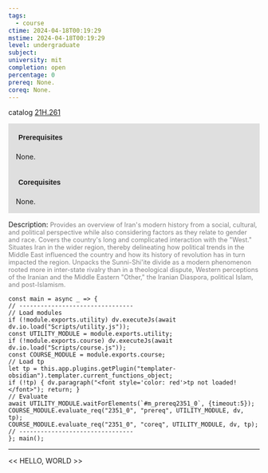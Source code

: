 ```yaml
---
tags:
  - course
ctime: 2024-04-18T00:19:29
mstime: 2024-04-18T00:19:29
level: undergraduate
subject: 
university: mit
completion: open
percentage: 0
prereq: None.
coreq: None.
---
```


catalog [21H.261](http://student.mit.edu/catalog/m21Ha.html#21H.261)

<span style="display: block; padding: 15px; background-color: rgb(100, 100, 100, 0.2);"><font id="m_prereq2351_0" style="display: block; font-family: Arial, sans-serif; font-weight: bold; padding: 5px">Prerequisites</font><br><span id="prereq2351_0">None.</span></span>
<span style="display: block; padding: 15px; background-color: rgb(100, 100, 100, 0.2);"><font id="m_coreq2351_0" style="display: block; font-family: Arial, sans-serif; font-weight: bold; padding: 5px">Corequisites</font><br><span id="coreq2351_0">None.</span></span>

<font style="">Description:</font>
<font style="color: grey; font-size: 0.8rem;">Provides an overview of Iran's modern history from a social, cultural, and political perspective while also considering factors as they relate to gender and race. Covers the country's long and complicated interaction with the "West." Situates Iran in the wider region, thereby delineating how political trends in the Middle East influenced the country and how its history of revolution has in turn impacted the region. Unpacks the Sunni-Shi'ite divide as a modern phenomenon rooted more in inter-state rivalry than in a theological dispute, Western perceptions of the Iranian and the Middle Eastern "Other," the Iranian Diaspora, political Islam, and post-Islamism.</font>

```dataviewjs
const main = async _ => {
// --------------------------------
// Load modules
if (!module.exports.utility) dv.executeJs(await dv.io.load("Scripts/utility.js"));
const UTILITY_MODULE = module.exports.utility;
if (!module.exports.course) dv.executeJs(await dv.io.load("Scripts/course.js"));
const COURSE_MODULE = module.exports.course;
// Load tp
let tp = this.app.plugins.getPlugin("templater-obsidian").templater.current_functions_object;
if (!tp) { dv.paragraph("<font style='color: red'>tp not loaded!</font>"); return; }
// Evaluate
await UTILITY_MODULE.waitForElements(`#m_prereq2351_0`, {timeout:5});
COURSE_MODULE.evaluate_req("2351_0", "prereq", UTILITY_MODULE, dv, tp);
COURSE_MODULE.evaluate_req("2351_0", "coreq", UTILITY_MODULE, dv, tp);
// --------------------------------
}; main();
```

---

<< HELLO, WORLD >>
